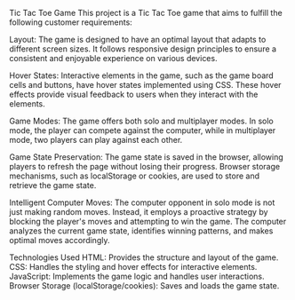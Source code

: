 Tic Tac Toe Game
This project is a Tic Tac Toe game that aims to fulfill the following customer requirements:

Layout: The game is designed to have an optimal layout that adapts to different screen sizes. It follows responsive design principles to ensure a consistent and enjoyable experience on various devices.

Hover States: Interactive elements in the game, such as the game board cells and buttons, have hover states implemented using CSS. These hover effects provide visual feedback to users when they interact with the elements.

Game Modes: The game offers both solo and multiplayer modes. In solo mode, the player can compete against the computer, while in multiplayer mode, two players can play against each other.

Game State Preservation: The game state is saved in the browser, allowing players to refresh the page without losing their progress. Browser storage mechanisms, such as localStorage or cookies, are used to store and retrieve the game state.

Intelligent Computer Moves: The computer opponent in solo mode is not just making random moves. Instead, it employs a proactive strategy by blocking the player's moves and attempting to win the game. The computer analyzes the current game state, identifies winning patterns, and makes optimal moves accordingly.

Technologies Used
HTML: Provides the structure and layout of the game.
CSS: Handles the styling and hover effects for interactive elements.
JavaScript: Implements the game logic and handles user interactions.
Browser Storage (localStorage/cookies): Saves and loads the game state.
